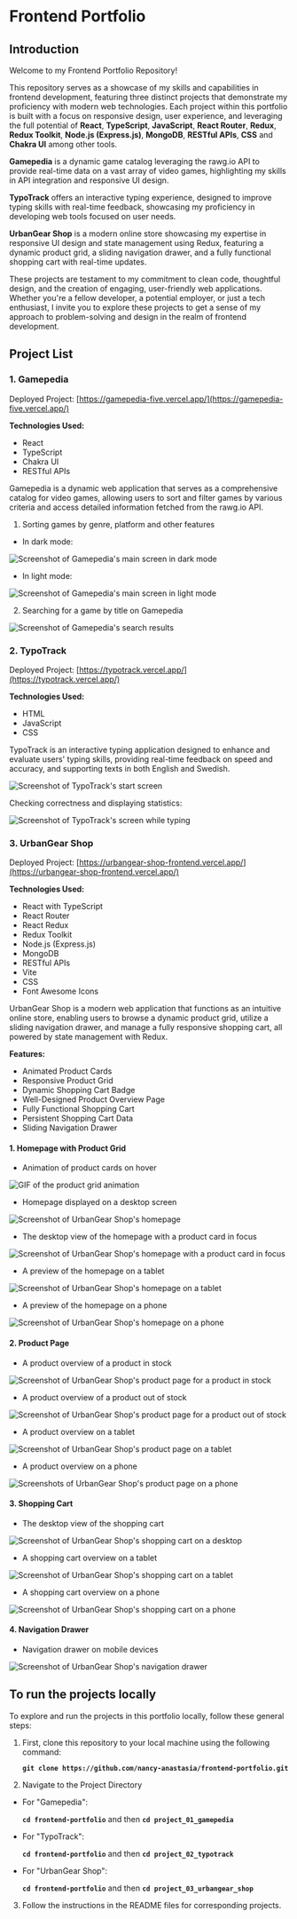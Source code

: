 # Frontend Portfolio

## Introduction

Welcome to my Frontend Portfolio Repository!

This repository serves as a showcase of my skills and capabilities in frontend development, featuring three distinct projects that demonstrate my proficiency with modern web technologies. Each project within this portfolio is built with a focus on responsive design, user experience, and leveraging the full potential of **React**, **TypeScript**, **JavaScript**, **React Router**, **Redux**, **Redux Toolkit**, **Node.js (Express.js)**, **MongoDB**, **RESTful APIs**, **CSS** and **Chakra UI** among other tools.

**Gamepedia** is a dynamic game catalog leveraging the rawg.io API to provide real-time data on a vast array of video games, highlighting my skills in API integration and responsive UI design.

**TypoTrack** offers an interactive typing experience, designed to improve typing skills with real-time feedback, showcasing my proficiency in developing web tools focused on user needs.

**UrbanGear Shop** is a modern online store showcasing my expertise in responsive UI design and state management using Redux, featuring a dynamic product grid, a sliding navigation drawer, and a fully functional shopping cart with real-time updates.

These projects are testament to my commitment to clean code, thoughtful design, and the creation of engaging, user-friendly web applications. Whether you're a fellow developer, a potential employer, or just a tech enthusiast, I invite you to explore these projects to get a sense of my approach to problem-solving and design in the realm of frontend development.

## Project List

### 1. Gamepedia

Deployed Project: [https://gamepedia-five.vercel.app/](https://gamepedia-five.vercel.app/)

**Technologies Used:**

- React
- TypeScript
- Chakra UI
- RESTful APIs

Gamepedia is a dynamic web application that serves as a comprehensive catalog for video games, allowing users to sort and filter games by various criteria and access detailed information fetched from the rawg.io API.

1. Sorting games by genre, platform and other features

- In dark mode:

![Screenshot of Gamepedia's main screen in dark mode](./project_01_gamepedia/images/gamepedia-1.png "Screenshot of Gamepedia's main screen in dark mode")

- In light mode:

![Screenshot of Gamepedia's main screen in light mode](./project_01_gamepedia/images/gamepedia-2.png "Screenshot of Gamepedia's main screen in light mode")

2. Searching for a game by title on Gamepedia

![Screenshot of Gamepedia's search results](./project_01_gamepedia/images/gamepedia-3.png "Screenshot of Gamepedia's search results")

### 2. TypoTrack

Deployed Project: [https://typotrack.vercel.app/](https://typotrack.vercel.app/)

**Technologies Used:**

- HTML
- JavaScript
- CSS

TypoTrack is an interactive typing application designed to enhance and evaluate users' typing skills, providing real-time feedback on speed and accuracy, and supporting texts in both English and Swedish.

![Screenshot of TypoTrack's start screen](./project_02_typotrack/readme_images/typotrack-start1.png "Screenshot of TypoTrack's start screen")

Checking correctness and displaying statistics:

![Screenshot of TypoTrack's screen while typing](./project_02_typotrack/readme_images/typotrack-typing.png "Screenshot of TypoTrack's screen while typing")

### 3. UrbanGear Shop

Deployed Project: [https://urbangear-shop-frontend.vercel.app/](https://urbangear-shop-frontend.vercel.app/)

**Technologies Used:**

- React with TypeScript
- React Router
- React Redux
- Redux Toolkit
- Node.js (Express.js)
- MongoDB
- RESTful APIs
- Vite
- CSS
- Font Awesome Icons

UrbanGear Shop is a modern web application that functions as an intuitive online store, enabling users to browse a dynamic product grid, utilize a sliding navigation drawer, and manage a fully responsive shopping cart, all powered by state management with Redux.

**Features:**

- Animated Product Cards
- Responsive Product Grid
- Dynamic Shopping Cart Badge
- Well-Designed Product Overview Page
- Fully Functional Shopping Cart
- Persistent Shopping Cart Data
- Sliding Navigation Drawer

#### 1. Homepage with Product Grid

- Animation of product cards on hover

![GIF of the product grid animation](./project_03_urbangear_shop/images/homepage-animated-grid.gif "GIF of the product grid animation")

- Homepage displayed on a desktop screen

![Screenshot of UrbanGear Shop's homepage](./project_03_urbangear_shop/images/homepage-desktop-view.png "Screenshot of UrbanGear Shop's homepage")

- The desktop view of the homepage with a product card in focus

![Screenshot of UrbanGear Shop's homepage with a product card in focus](./project_03_urbangear_shop/images/homepage-desktop-view-hover.png "Screenshot of UrbanGear Shop's homepage with a product card in focus")

- A preview of the homepage on a tablet

![Screenshot of UrbanGear Shop's homepage on a tablet](./project_03_urbangear_shop/images/homepage-tablet-view.png "Screenshot of UrbanGear Shop's homepage on a tablet")

- A preview of the homepage on a phone

![Screenshot of UrbanGear Shop's homepage on a phone](./project_03_urbangear_shop/images/homepage-mobile-view.png "Screenshot of UrbanGear Shop's homepage on a phone")

#### 2. Product Page

- A product overview of a product in stock

![Screenshot of UrbanGear Shop's product page for a product in stock](./project_03_urbangear_shop/images/product-page-desktop-in-stock.png "Screenshot of UrbanGear Shop's product page for a product in stock")

- A product overview of a product out of stock

![Screenshot of UrbanGear Shop's product page for a product out of stock](./project_03_urbangear_shop/images/product-page-desktop-out-of-stock.png "Screenshot of UrbanGear Shop's product page for a product out of stock")

- A product overview on a tablet

![Screenshot of UrbanGear Shop's product page on a tablet](./project_03_urbangear_shop/images/product-page-tablet-view.png "Screenshot of UrbanGear Shop's product page on a tablet")

- A product overview on a phone

![Screenshots of UrbanGear Shop's product page on a phone](./project_03_urbangear_shop/images/product-page-mobile-view.png "Screenshots of UrbanGear Shop's product page on a phone")

#### 3. Shopping Cart

- The desktop view of the shopping cart

![Screenshot of UrbanGear Shop's shopping cart on a desktop](./project_03_urbangear_shop/images/shopping-cart-desktop-view.png "Screenshot of UrbanGear Shop's shopping cart on a desktop")

- A shopping cart overview on a tablet

![Screenshot of UrbanGear Shop's shopping cart on a tablet](./project_03_urbangear_shop/images/shopping-cart-tablet-view.png "Screenshot of UrbanGear Shop's shopping cart on a tablet")

- A shopping cart overview on a phone

![Screenshot of UrbanGear Shop's shopping cart on a phone](./project_03_urbangear_shop/images/shopping-cart-mobile-view.png "Screenshot of UrbanGear Shop's shopping cart on a phone")

#### 4. Navigation Drawer

- Navigation drawer on mobile devices

![Screenshot of UrbanGear Shop's navigation drawer](./project_03_urbangear_shop/images/navdrawer-mobile-view.png "Screenshot of UrbanGear Shop's navigation drawer")

## To run the projects locally

To explore and run the projects in this portfolio locally, follow these general steps:

1. First, clone this repository to your local machine using the following command:

   **`git clone https://github.com/nancy-anastasia/frontend-portfolio.git`**

2. Navigate to the Project Directory

- For "Gamepedia":

  **`cd frontend-portfolio`** and then **`cd project_01_gamepedia`**

- For "TypoTrack":

  **`cd frontend-portfolio`** and then **`cd project_02_typotrack`**

- For "UrbanGear Shop":

  **`cd frontend-portfolio`** and then **`cd project_03_urbangear_shop`**

3. Follow the instructions in the README files for corresponding projects.
